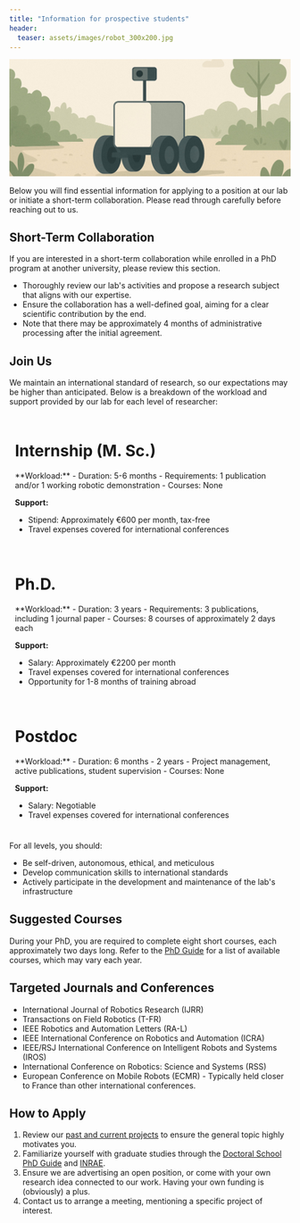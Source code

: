 ```yaml
---
title: "Information for prospective students"
header:
  teaser: assets/images/robot_300x200.jpg
---
```

<style>
.grid {
    display: flex;
    flex-wrap: wrap;
}

.three-cols {
    flex: 1;
    min-width: 300px;
    padding: 10px;
    box-sizing: border-box;
}

@media (max-width: 900px) {
    .three-cols {
        flex: 100%;
    }
}
</style>

![intro figure](/assets/images/robot_1200x500.jpg)

Below you will find essential information for applying to a position at our lab or initiate a short-term collaboration. Please read through carefully before reaching out to us.

## Short-Term Collaboration

If you are interested in a short-term collaboration while enrolled in a PhD program at another university, please review this section.

- Thoroughly review our lab's activities and propose a research subject that aligns with our expertise.
- Ensure the collaboration has a well-defined goal, aiming for a clear scientific contribution by the end.
- Note that there may be approximately 4 months of administrative processing after the initial agreement.

## Join Us

We maintain an international standard of research, so our expectations may be higher than anticipated. Below is a breakdown of the workload and support provided by our lab for each level of researcher:

<div class="grid">
<div class="three-cols" markdown="1">
<h1 class="col-title">Internship (M. Sc.)</h1>
**Workload:**
- Duration: 5-6 months
- Requirements: 1 publication and/or 1 working robotic demonstration
- Courses: None

**Support:**
- Stipend: Approximately €600 per month, tax-free
- Travel expenses covered for international conferences
</div>

<div class="three-cols" markdown="1">
<h1 class="col-title">Ph.D.</h1>
**Workload:**
- Duration: 3 years
- Requirements: 3 publications, including 1 journal paper
- Courses: 8 courses of approximately 2 days each

**Support:**
- Salary: Approximately €2200 per month
- Travel expenses covered for international conferences
- Opportunity for 1-8 months of training abroad
</div>

<div class="three-cols" markdown="1">
<h1 class="col-title">Postdoc</h1>
**Workload:**
- Duration: 6 months - 2 years
- Project management, active publications, student supervision
- Courses: None

**Support:**
- Salary: Negotiable
- Travel expenses covered for international conferences
</div>
</div> <!-- class="grid"-->

For all levels, you should:
- Be self-driven, autonomous, ethical, and meticulous
- Develop communication skills to international standards
- Actively participate in the development and maintenance of the lab's infrastructure

## Suggested Courses

During your PhD, you are required to complete eight short courses, each approximately two days long. Refer to the [PhD Guide](https://dred.uca.fr/etudes-doctoralesbr-hdr/etudes-doctorales/espace-des-doctorants/guide-du-doctorant) for a list of available courses, which may vary each year.

## Targeted Journals and Conferences

- International Journal of Robotics Research (IJRR)
- Transactions on Field Robotics (T-FR)
- IEEE Robotics and Automation Letters (RA-L)
- IEEE International Conference on Robotics and Automation (ICRA)
- IEEE/RSJ International Conference on Intelligent Robots and Systems (IROS)
- International Conference on Robotics: Science and Systems (RSS)
- European Conference on Mobile Robots (ECMR) - Typically held closer to France than other international conferences.

## How to Apply

1. Review our [past and current projects](/research) to ensure the general topic highly motivates you.
2. Familiarize yourself with graduate studies through the [Doctoral School PhD Guide](https://dred.uca.fr/etudes-doctoralesbr-hdr/etudes-doctorales/espace-des-doctorants/guide-du-doctorant) and [INRAE](https://guide-for-international-scientists.inrae.fr/working-at-inrae/contractual-phd-students/undertaking-a-phd-in-france/).
3. Ensure we are advertising an open position, or come with your own research idea connected to our work. Having your own funding is (obviously) a plus.
4. Contact us to arrange a meeting, mentioning a specific project of interest.
